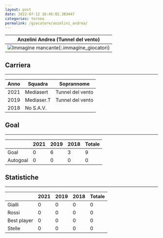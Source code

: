 ```yaml
---
layout: post
date: 2022-07-12 16:45:02.303447
categories: torneo
permalink: /giocatore/anzelini_andrea/
---
```

<link rel='stylesheets' href='./../assets/giocatori.css'>

| Anzelini Andrea (Tunnel del vento) |
|:-----:|
| ![Immagine mancante]('./../../assets/giocatori/anzelini_andrea.png){:.immagine_giocatori} |


## Carriera
----

|Anno|Squadra|Soprannome|
|:---:|---|---|
|2021|Mediasert|Tunnel del vento|
|2019|Mediaser.T|Tunnel del vento|
|2018|No S.A.V.||


## Goal
----

| |2021|2019|2018| Totale |
|---|---|---|---|---|
|Goal|0|6|3|9|
|Autogoal|0|0|0|0|


## Statistiche
----

| |2021|2019|2018| Totale |
|---|---|---|---|---|
|Gialli|0|0|0|0|
|Rossi|0|0|0|0|
|Best player|0|0|0|0|
|Stelle|0|0|0|0|